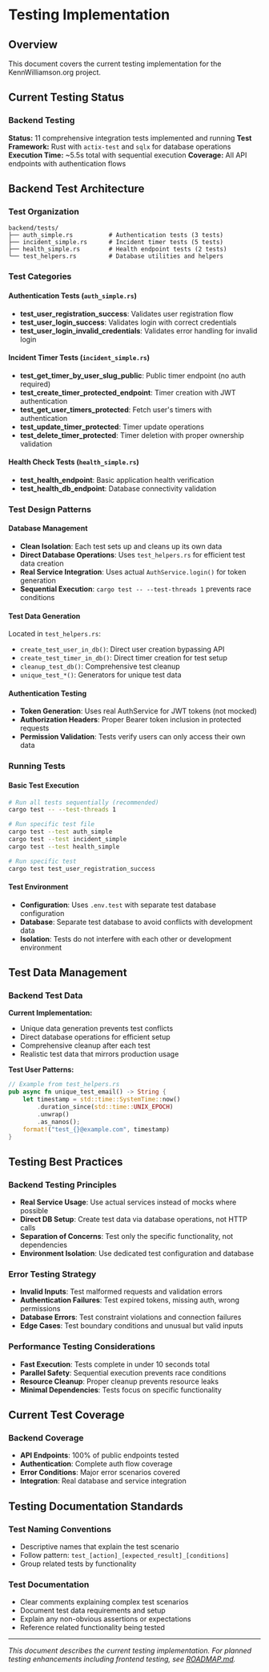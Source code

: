 # Testing Implementation

## Overview
This document covers the current testing implementation for the KennWilliamson.org project.

## Current Testing Status

### Backend Testing
**Status:** 11 comprehensive integration tests implemented and running
**Test Framework:** Rust with `actix-test` and `sqlx` for database operations
**Execution Time:** ~5.5s total with sequential execution
**Coverage:** All API endpoints with authentication flows

## Backend Test Architecture

### Test Organization
```
backend/tests/
├── auth_simple.rs          # Authentication tests (3 tests)
├── incident_simple.rs      # Incident timer tests (5 tests)  
├── health_simple.rs        # Health endpoint tests (2 tests)
└── test_helpers.rs         # Database utilities and helpers
```

### Test Categories

#### Authentication Tests (`auth_simple.rs`)
- **test_user_registration_success**: Validates user registration flow
- **test_user_login_success**: Validates login with correct credentials
- **test_user_login_invalid_credentials**: Validates error handling for invalid login

#### Incident Timer Tests (`incident_simple.rs`)
- **test_get_timer_by_user_slug_public**: Public timer endpoint (no auth required)
- **test_create_timer_protected_endpoint**: Timer creation with JWT authentication
- **test_get_user_timers_protected**: Fetch user's timers with authentication
- **test_update_timer_protected**: Timer update operations
- **test_delete_timer_protected**: Timer deletion with proper ownership validation

#### Health Check Tests (`health_simple.rs`)
- **test_health_endpoint**: Basic application health verification
- **test_health_db_endpoint**: Database connectivity validation

### Test Design Patterns

#### Database Management
- **Clean Isolation**: Each test sets up and cleans up its own data
- **Direct Database Operations**: Uses `test_helpers.rs` for efficient test data creation
- **Real Service Integration**: Uses actual `AuthService.login()` for token generation
- **Sequential Execution**: `cargo test -- --test-threads 1` prevents race conditions

#### Test Data Generation
Located in `test_helpers.rs`:
- `create_test_user_in_db()`: Direct user creation bypassing API
- `create_test_timer_in_db()`: Direct timer creation for test setup
- `cleanup_test_db()`: Comprehensive test cleanup
- `unique_test_*()`: Generators for unique test data

#### Authentication Testing
- **Token Generation**: Uses real AuthService for JWT tokens (not mocked)
- **Authorization Headers**: Proper Bearer token inclusion in protected requests
- **Permission Validation**: Tests verify users can only access their own data

### Running Tests

#### Basic Test Execution
```bash
# Run all tests sequentially (recommended)
cargo test -- --test-threads 1

# Run specific test file
cargo test --test auth_simple
cargo test --test incident_simple
cargo test --test health_simple

# Run specific test
cargo test test_user_registration_success
```

#### Test Environment
- **Configuration**: Uses `.env.test` with separate test database configuration
- **Database**: Separate test database to avoid conflicts with development data
- **Isolation**: Tests do not interfere with each other or development environment

## Test Data Management

### Backend Test Data
**Current Implementation:**
- Unique data generation prevents test conflicts
- Direct database operations for efficient setup
- Comprehensive cleanup after each test
- Realistic test data that mirrors production usage

**Test User Patterns:**
```rust
// Example from test_helpers.rs
pub async fn unique_test_email() -> String {
    let timestamp = std::time::SystemTime::now()
        .duration_since(std::time::UNIX_EPOCH)
        .unwrap()
        .as_nanos();
    format!("test_{}@example.com", timestamp)
}
```

## Testing Best Practices

### Backend Testing Principles
- **Real Service Usage**: Use actual services instead of mocks where possible
- **Direct DB Setup**: Create test data via database operations, not HTTP calls
- **Separation of Concerns**: Test only the specific functionality, not dependencies
- **Environment Isolation**: Use dedicated test configuration and database

### Error Testing Strategy
- **Invalid Inputs**: Test malformed requests and validation errors
- **Authentication Failures**: Test expired tokens, missing auth, wrong permissions
- **Database Errors**: Test constraint violations and connection failures
- **Edge Cases**: Test boundary conditions and unusual but valid inputs

### Performance Testing Considerations
- **Fast Execution**: Tests complete in under 10 seconds total
- **Parallel Safety**: Sequential execution prevents race conditions
- **Resource Cleanup**: Proper cleanup prevents resource leaks
- **Minimal Dependencies**: Tests focus on specific functionality

## Current Test Coverage

### Backend Coverage
- **API Endpoints**: 100% of public endpoints tested
- **Authentication**: Complete auth flow coverage
- **Error Conditions**: Major error scenarios covered
- **Integration**: Real database and service integration

## Testing Documentation Standards

### Test Naming Conventions
- Descriptive names that explain the test scenario
- Follow pattern: `test_[action]_[expected_result]_[conditions]`
- Group related tests by functionality

### Test Documentation
- Clear comments explaining complex test scenarios
- Document test data requirements and setup
- Explain any non-obvious assertions or expectations
- Reference related functionality being tested

---

*This document describes the current testing implementation. For planned testing enhancements including frontend testing, see [ROADMAP.md](ROADMAP.md).*